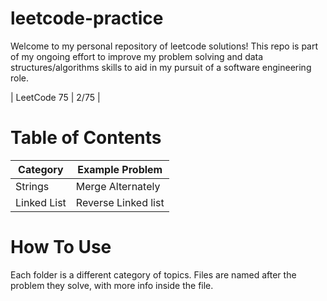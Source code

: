 # leetcode-practice

Welcome to my personal repository of leetcode solutions! This repo is part of my ongoing effort to improve my problem solving and data structures/algorithms skills to aid in my pursuit of a software engineering role.

| LeetCode 75 | 2/75 |

# Table of Contents

| Category    | Example Problem     |
|-------------|---------------------|
| Strings     | Merge Alternately   |
| Linked List | Reverse Linked list |

# How To Use

Each folder is a different category of topics. Files are named after the problem they solve, with more info inside the file.